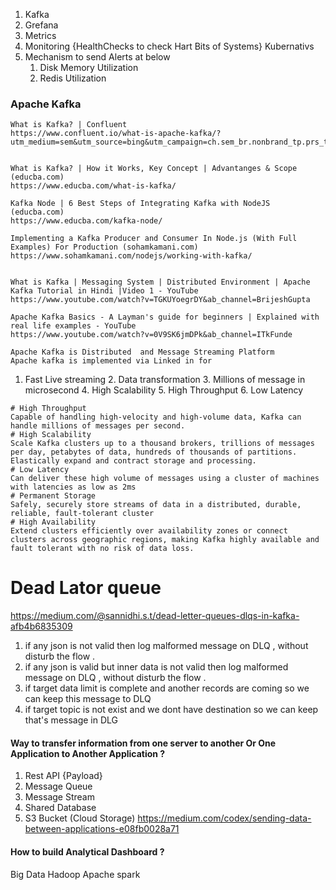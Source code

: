 1. Kafka
2. Grefana 
3. Metrics
4. Monitoring {HealthChecks to check Hart Bits of Systems} Kubernativs 
5. Mechanism to send Alerts at below 
    1. Disk Memory Utilization 
    2. Redis Utilization

### Apache Kafka 

    What is Kafka? | Confluent
    https://www.confluent.io/what-is-apache-kafka/?utm_medium=sem&utm_source=bing&utm_campaign=ch.sem_br.nonbrand_tp.prs_tgt.kafka_mt.xct_rgn.india_lng.eng_dv.all&utm_term=kafka&creative=&device=c&placement=&msclkid=54bf43dcec6e1488eec6204c2fc9184c


    What is Kafka? | How it Works, Key Concept | Advantanges & Scope (educba.com)
    https://www.educba.com/what-is-kafka/

    Kafka Node | 6 Best Steps of Integrating Kafka with NodeJS (educba.com)
    https://www.educba.com/kafka-node/

    Implementing a Kafka Producer and Consumer In Node.js (With Full Examples) For Production (sohamkamani.com)
    https://www.sohamkamani.com/nodejs/working-with-kafka/


    What is Kafka | Messaging System | Distributed Environment | Apache Kafka Tutorial in Hindi |Video 1 - YouTube
    https://www.youtube.com/watch?v=TGKUYoegrDY&ab_channel=BrijeshGupta

    Apache Kafka Basics - A Layman's guide for beginners | Explained with real life examples - YouTube 
    https://www.youtube.com/watch?v=0V9SK6jmDPk&ab_channel=ITkFunde

    Apache Kafka is Distributed  and Message Streaming Platform
    Apache kafka is implemented via Linked in for 
   1. Fast Live streaming 
    2. Data transformation 
    3. Millions of message in microsecond 
    4. High Scalability 
    5. High Throughput 
    6. Low Latency 

    # High Throughput
    Capable of handling high-velocity and high-volume data, Kafka can handle millions of messages per second.
    # High Scalability
    Scale Kafka clusters up to a thousand brokers, trillions of messages per day, petabytes of data, hundreds of thousands of partitions. Elastically expand and contract storage and processing.
    # Low Latency
    Can deliver these high volume of messages using a cluster of machines with latencies as low as 2ms
    # Permanent Storage
    Safely, securely store streams of data in a distributed, durable, reliable, fault-tolerant cluster
    # High Availability
    Extend clusters efficiently over availability zones or connect clusters across geographic regions, making Kafka highly available and fault tolerant with no risk of data loss.


# Dead Lator queue
https://medium.com/@sannidhi.s.t/dead-letter-queues-dlqs-in-kafka-afb4b6835309

1. if any json is not valid then log malformed message on DLQ , without disturb the flow .
2. if any json is valid but inner data is not valid then log malformed message on DLQ , without disturb the flow .
3. if target data limit is complete and another records are coming so we can keep this message to DLQ
4. if target topic is not exist and we dont have destination so we can keep that's message in DLG 
    

#### Way to transfer information from one server to another Or One Application to Another Application ?
1. Rest API {Payload}
2. Message Queue 
2. Message Stream 
2. Shared Database 
2. S3 Bucket (Cloud Storage)
https://medium.com/codex/sending-data-between-applications-e08fb0028a71

#### How to build Analytical Dashboard  ?
Big Data Hadoop Apache spark 